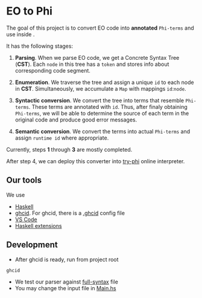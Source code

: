 # EO to Phi

The goal of this project is to convert EO code into **annotated** `Phi-terms` and use inside .

It has the following stages:

1. **Parsing**. When we parse EO code, we get a Concrete Syntax Tree (**CST**). Each `node` in this tree has a `token` and stores info about corresponding code segment.

1. **Enumeration**. We traverse the tree and assign a unique `id` to each node in **CST**. Simultaneously, we accumulate a `Map` with mappings `id`:`node`.

1. **Syntactic conversion**. We convert the tree into terms that resemble `Phi-terms`. These terms are annotated with `id`. Thus, after finaly obtaining `Phi-terms`, we will be able to determine the source of each term in the original code and produce good error messages.

1. **Semantic conversion**. We convert the terms into actual `Phi-terms` and assign `runtime id` where appropriate. 


Currently, steps **1** through **3** are mostly completed. 

After step 4, we can deploy this converter into [try-phi](https://github.com/deemp/try-phi) online interpreter.

## Our tools

We use 
* [Haskell](https://www.haskell.org/)
* [ghcid](https://github.com/ndmitchell/ghcid). For ghcid, there is a [.ghcid](./.ghcid) config file
* [VS Code](https://code.visualstudio.com/)
* [Haskell extensions](https://betterprogramming.pub/haskell-vs-code-setup-in-2021-6267cc991551)

## Development

* After ghcid is ready, run from project root

```sh
ghcid
```

* We test our parser against [full-syntax](./grammars/full-syntax.eo) file
* You may change the input file in [Main.hs](./app/Main.hs)